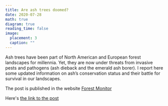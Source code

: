 ```yaml
---
title: Are ash trees doomed?
date: 2020-07-28
math: true
diagram: true
reading_time: false  
image:
  placement: 3
  caption: ""
---
```


Ash trees have been part of North American and European forest landscapes for millennia. Yet, they are now under threats from invasive pests and pathogens (ash dieback and the emerald ash borer). I report here some updated information on ash’s conservation status and their battle for survival in our landscapes.

The post is published in the website [Forest Monitor](https://www.blog.forest-monitor.com/en/) 

Here's [the link to the post](https://www.blog.forest-monitor.com/en/are-ash-trees-doomed/)


